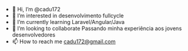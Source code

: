 - 👋 Hi, I’m @cadu172
- 👀 I’m interested in desenvolvimento fullcycle
- 🌱 I’m currently learning Laravel/Angular/Java
- 💞️ I’m looking to collaborate Passando minha experiência aos jovens desenvolvedores
- 📫 How to reach me cadu172@gmail.com

<!---
cadu172/cadu172 is a ✨ special ✨ repository because its `README.md` (this file) appears on your GitHub profile.
You can click the Preview link to take a look at your changes.
--->
